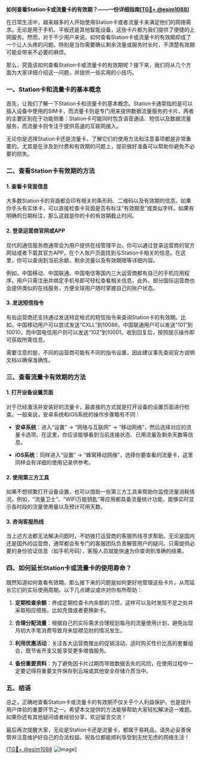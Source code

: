 **如何查看Station卡或流量卡的有效期？——一份详细指南[[TG💪+ @esim1088](https://t.me/s/esim1088)]**

在日常生活中，越来越多的人开始使用Station卡或者流量卡来满足他们的网络需求。无论是用于手机、平板还是其他智能设备，这些卡片都为我们提供了便捷的上网服务。然而，对于不少用户来说，如何查看Station卡或流量卡的有效期却成了一个让人头疼的问题。特别是当你需要确认剩余流量或服务时长时，不清楚有效期可能会带来不必要的麻烦。

那么，究竟该如何查看Station卡或流量卡的有效期呢？接下来，我们将从几个方面为大家详细介绍这一问题，并提供一些实用的小技巧。

### 一、Station卡和流量卡的基本概念

首先，让我们了解一下Station卡和流量卡的基本概念。Station卡通常指的是可以插入设备中使用的SIM卡，而流量卡则是专门用来提供数据流量服务的卡片。两者的主要区别在于功能侧重：Station卡可能同时包含语音通话、短信以及数据流量服务，而流量卡则专注于提供高速的互联网接入。

无论你是选择Station卡还是流量卡，了解它们的使用方法和注意事项都是非常重要的。尤其是在涉及到付费和有效期的问题上，提前做好准备可以帮助你避免不必要的损失。

### 二、查看Station卡有效期的方法

#### 1. 查看卡背面信息

大多数Station卡的背面都会印有相关的条形码、二维码以及有效期的信息。如果你手头有实体卡，可以直接检查卡背面是否有标注“有效期至”或类似字样。如果有明确的日期标注，那么这就是你的卡的有效期截止时间。

#### 2. 登录运营商官网或APP

现代的通信服务商通常会为用户提供在线管理平台。你可以通过登录运营商的官方网站或者下载其官方APP，在个人账户页面找到与Station卡相关的信息。在这里，你可以查询到当前余额、剩余流量以及有效期限等详细内容。

例如，中国移动、中国联通、中国电信等国内三大运营商都有自己的手机应用程序，用户只需注册并绑定手机号即可轻松查看相关信息。此外，部分国际运营商也会提供类似的在线服务，方便全球用户随时掌握自己的账户状态。

#### 3. 发送短信指令

有些运营商还支持通过发送特定格式的短信指令来查询Station卡的有效期。比如，中国移动用户可以尝试发送“CXLL”到10086，中国联通用户可以发送“101”到10010，而中国电信用户则可以发送“102”到10001。收到回复后，按照提示操作即可获取所需信息。

需要注意的是，不同的运营商可能有不同的指令设置，因此建议事先查阅官方说明文档以确保准确性。

### 三、查看流量卡有效期的方法

#### 1. 打开设备设置页面

对于已经激活并安装好的流量卡，最直接的方式就是打开设备的设置页面进行检查。一般来说，安卓系统和iOS系统的操作步骤略有不同：

- **安卓系统**：进入“设置” -> “网络与互联网” -> “移动网络”，然后选择对应的流量卡选项。在这里，你应该能够看到当前连接状态、已用流量及剩余天数等信息。
  
- **iOS系统**：同样进入“设置” -> “蜂窝移动网络”，选择你要查看的流量卡，这里同样会有详细的使用记录供参考。

#### 2. 使用第三方工具

如果不想频繁打开设备设置，也可以借助一些第三方工具来帮助你监控流量消耗情况。例如，“流量卫士”、“WIFI万能钥匙”等应用都具备流量统计功能，能够实时显示各时段的流量使用量以及预计可用天数。

#### 3. 咨询客服热线

当上述方法都无法解决问题时，不妨拨打运营商的客服热线寻求帮助。无论是国内还是国外的运营商，通常都会有专门的客服团队负责解答用户的疑问。只需提供必要的身份验证信息（如手机号码），客服人员就能快速为你查询到准确的结果。

### 四、如何延长Station卡或流量卡的使用寿命？

既然知道如何查看有效期，那么接下来的问题是如何更好地管理这些卡片，从而延长它们的实际使用周期。以下几点建议或许对你有所帮助：

1. **定期检查余额**：养成定期检查卡内余额的习惯，这样可以及时发现不足之处并采取相应措施，比如充值或者更换新卡。

2. **合理分配流量**：根据自己的实际需求合理规划每月的流量使用计划，避免出现月初大手笔消费导致月末捉襟见肘的情况发生。

3. **利用优惠活动**：关注各大运营商推出的促销活动，适时购买性价比高的套餐组合，既节省开支又能享受更多增值服务。

4. **备份重要资料**：为了避免因卡片过期而导致数据丢失的风险，在使用过程中一定要记得将重要文件保存到云端或其他安全存储介质当中。

### 五、结语

总之，正确地查看Station卡或流量卡的有效期不仅关乎个人利益保护，也是提升用户体验的重要环节之一。希望本文提供的方法能够帮助大家轻松解决这一难题。如果你还有其他疑问或者经验分享，欢迎留言交流！

最后再次提醒大家，无论是Station卡还是流量卡，都属于易耗品，请务必妥善保管并注意维护好自己的合法权益。祝各位都能顺利享受到无忧无虑的网络生活！

[[TG💪+ @esim1088](https://t.me/s/esim1088) ![Image](https://i.postimg.cc/4NQfJmqS/Snipaste-2025-05-13-00-14-12.png)]